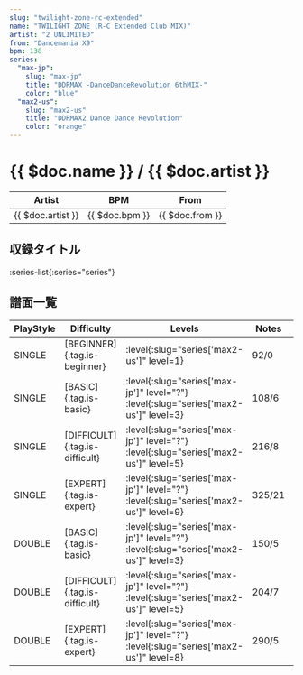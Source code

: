 ```yaml
---
slug: "twilight-zone-rc-extended"
name: "TWILIGHT ZONE (R-C Extended Club MIX)"
artist: "2 UNLIMITED"
from: "Dancemania X9"
bpm: 138
series:
  "max-jp":
    slug: "max-jp"
    title: "DDRMAX -DanceDanceRevolution 6thMIX-"
    color: "blue"
  "max2-us":
    slug: "max2-us"
    title: "DDRMAX2 Dance Dance Revolution"
    color: "orange"
---
```


# {{ $doc.name }} / {{ $doc.artist }}

|Artist|BPM|From|
|------|---|----|
|{{ $doc.artist }}|{{ $doc.bpm }}|{{ $doc.from }}|

## 収録タイトル

:series-list{:series="series"}

## 譜面一覧

|PlayStyle|Difficulty|Levels|Notes|Movie|
|---------|----------|------|-----|-----|
|SINGLE|[BEGINNER]{.tag.is-beginner}|:level{:slug="series['max2-us']" level=1}|92/0||
|SINGLE|[BASIC]{.tag.is-basic}|:level{:slug="series['max-jp']" level="?"} :level{:slug="series['max2-us']" level=3}|108/6||
|SINGLE|[DIFFICULT]{.tag.is-difficult}|:level{:slug="series['max-jp']" level="?"} :level{:slug="series['max2-us']" level=5}|216/8||
|SINGLE|[EXPERT]{.tag.is-expert}|:level{:slug="series['max-jp']" level="?"} :level{:slug="series['max2-us']" level=9}|325/21||
|DOUBLE|[BASIC]{.tag.is-basic}|:level{:slug="series['max-jp']" level="?"} :level{:slug="series['max2-us']" level=3}|150/5||
|DOUBLE|[DIFFICULT]{.tag.is-difficult}|:level{:slug="series['max-jp']" level="?"} :level{:slug="series['max2-us']" level=5}|204/7||
|DOUBLE|[EXPERT]{.tag.is-expert}|:level{:slug="series['max-jp']" level="?"} :level{:slug="series['max2-us']" level=8}|290/5||
